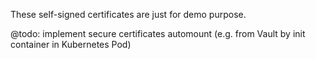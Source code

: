 These self-signed certificates are just for demo purpose.

@todo: implement secure certificates automount (e.g. from Vault by init container in Kubernetes Pod)
